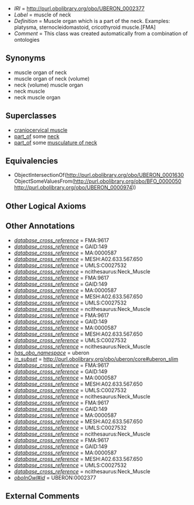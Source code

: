  * *IRI* = http://purl.obolibrary.org/obo/UBERON_0002377
 * *Label* = muscle of neck
 * *Definition* = Muscle organ which is a part of the neck. Examples: platysma, sternocleidomastoid, cricothyroid muscle.[FMA]
 * *Comment* = This class was created automatically from a combination of ontologies

## Synonyms

 * muscle organ of neck
 * muscle organ of neck (volume)
 * neck (volume) muscle organ
 * neck muscle
 * neck muscle organ

## Superclasses

 * [craniocervical muscle](../../UBERON/59/UBERON_0010959.md)
 * [part_of](../../BFO/50/BFO_0000050.md) some [neck](../../UBERON/74/UBERON_0000974.md)
 * [part_of](../../BFO/50/BFO_0000050.md) some [musculature of neck](../../UBERON/65/UBERON_0004465.md)

## Equivalencies

 * ObjectIntersectionOf(<http://purl.obolibrary.org/obo/UBERON_0001630> ObjectSomeValuesFrom(<http://purl.obolibrary.org/obo/BFO_0000050> <http://purl.obolibrary.org/obo/UBERON_0000974>))

## Other Logical Axioms


## Other Annotations

 * *[database_cross_reference](../../ef/oboInOwl#hasDbXref.md)* = FMA:9617
 * *[database_cross_reference](../../ef/oboInOwl#hasDbXref.md)* = GAID:149
 * *[database_cross_reference](../../ef/oboInOwl#hasDbXref.md)* = MA:0000587
 * *[database_cross_reference](../../ef/oboInOwl#hasDbXref.md)* = MESH:A02.633.567.650
 * *[database_cross_reference](../../ef/oboInOwl#hasDbXref.md)* = UMLS:C0027532
 * *[database_cross_reference](../../ef/oboInOwl#hasDbXref.md)* = ncithesaurus:Neck_Muscle
 * *[database_cross_reference](../../ef/oboInOwl#hasDbXref.md)* = FMA:9617
 * *[database_cross_reference](../../ef/oboInOwl#hasDbXref.md)* = GAID:149
 * *[database_cross_reference](../../ef/oboInOwl#hasDbXref.md)* = MA:0000587
 * *[database_cross_reference](../../ef/oboInOwl#hasDbXref.md)* = MESH:A02.633.567.650
 * *[database_cross_reference](../../ef/oboInOwl#hasDbXref.md)* = UMLS:C0027532
 * *[database_cross_reference](../../ef/oboInOwl#hasDbXref.md)* = ncithesaurus:Neck_Muscle
 * *[database_cross_reference](../../ef/oboInOwl#hasDbXref.md)* = FMA:9617
 * *[database_cross_reference](../../ef/oboInOwl#hasDbXref.md)* = GAID:149
 * *[database_cross_reference](../../ef/oboInOwl#hasDbXref.md)* = MA:0000587
 * *[database_cross_reference](../../ef/oboInOwl#hasDbXref.md)* = MESH:A02.633.567.650
 * *[database_cross_reference](../../ef/oboInOwl#hasDbXref.md)* = UMLS:C0027532
 * *[database_cross_reference](../../ef/oboInOwl#hasDbXref.md)* = ncithesaurus:Neck_Muscle
 * *[has_obo_namespace](../../ce/oboInOwl#hasOBONamespace.md)* = uberon
 * *[in_subset](../../et/oboInOwl#inSubset.md)* = http://purl.obolibrary.org/obo/uberon/core#uberon_slim
 * *[database_cross_reference](../../ef/oboInOwl#hasDbXref.md)* = FMA:9617
 * *[database_cross_reference](../../ef/oboInOwl#hasDbXref.md)* = GAID:149
 * *[database_cross_reference](../../ef/oboInOwl#hasDbXref.md)* = MA:0000587
 * *[database_cross_reference](../../ef/oboInOwl#hasDbXref.md)* = MESH:A02.633.567.650
 * *[database_cross_reference](../../ef/oboInOwl#hasDbXref.md)* = UMLS:C0027532
 * *[database_cross_reference](../../ef/oboInOwl#hasDbXref.md)* = ncithesaurus:Neck_Muscle
 * *[database_cross_reference](../../ef/oboInOwl#hasDbXref.md)* = FMA:9617
 * *[database_cross_reference](../../ef/oboInOwl#hasDbXref.md)* = GAID:149
 * *[database_cross_reference](../../ef/oboInOwl#hasDbXref.md)* = MA:0000587
 * *[database_cross_reference](../../ef/oboInOwl#hasDbXref.md)* = MESH:A02.633.567.650
 * *[database_cross_reference](../../ef/oboInOwl#hasDbXref.md)* = UMLS:C0027532
 * *[database_cross_reference](../../ef/oboInOwl#hasDbXref.md)* = ncithesaurus:Neck_Muscle
 * *[database_cross_reference](../../ef/oboInOwl#hasDbXref.md)* = FMA:9617
 * *[database_cross_reference](../../ef/oboInOwl#hasDbXref.md)* = GAID:149
 * *[database_cross_reference](../../ef/oboInOwl#hasDbXref.md)* = MA:0000587
 * *[database_cross_reference](../../ef/oboInOwl#hasDbXref.md)* = MESH:A02.633.567.650
 * *[database_cross_reference](../../ef/oboInOwl#hasDbXref.md)* = UMLS:C0027532
 * *[database_cross_reference](../../ef/oboInOwl#hasDbXref.md)* = ncithesaurus:Neck_Muscle
 * *[oboInOwl#id](../../id/oboInOwl#id.md)* = UBERON:0002377

## External Comments


